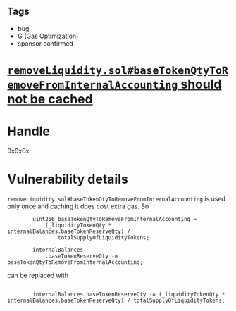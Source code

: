 ## Tags

- bug
- G (Gas Optimization)
- sponsor confirmed

# [`removeLiquidity.sol#baseTokenQtyToRemoveFromInternalAccounting` should not be cached](https://github.com/code-423n4/2022-01-elasticswap-findings/issues/94) 

# Handle

0x0x0x


# Vulnerability details

`removeLiquidity.sol#baseTokenQtyToRemoveFromInternalAccounting` is used only once and caching it does cost extra gas.
So
```
        uint256 baseTokenQtyToRemoveFromInternalAccounting =
            (_liquidityTokenQty * internalBalances.baseTokenReserveQty) /
                totalSupplyOfLiquidityTokens;

        internalBalances
            .baseTokenReserveQty -= baseTokenQtyToRemoveFromInternalAccounting;
```
can be replaced with
```

        internalBalances.baseTokenReserveQty -= (_liquidityTokenQty * internalBalances.baseTokenReserveQty) / totalSupplyOfLiquidityTokens;
```

